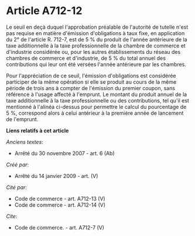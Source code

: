 # Article A712-12

Le seuil en deçà duquel l'approbation préalable de l'autorité de tutelle n'est pas requise en matière d'émission
d'obligations à taux fixe, en application du 2° de l'article R. 712-7, est de 5 % du produit de l'année antérieure de la taxe
additionnelle à la taxe professionnelle de la chambre de commerce et d'industrie considérée ou, pour les autres
établissements du réseau des chambres de commerce et d'industrie, de 5 % du total annuel des contributions qui leur ont été
versées l'année antérieure par les chambres. 

Pour l'appréciation de ce seuil, l'émission d'obligations est considérée participer de la même opération si elle se produit
au cours de la même période de trois ans à compter de l'émission du premier coupon, sans référence à l'usage affecté à
l'emprunt. Le montant du produit annuel de la taxe additionnelle à la taxe professionnelle ou des contributions, tel qu'il
est mentionné à l'alinéa ci-dessus pour permettre le calcul du pourcentage de 5 %, correspond alors à celui antérieur à la
première année de lancement de l'emprunt.

**Liens relatifs à cet article**

_Anciens textes_:

  - Arrêté du 30 novembre 2007 - art. 6 (Ab)

_Créé par_:

  - Arrêté du 14 janvier 2009 - art. (V)

_Cité par_:

  - Code de commerce - art. A712-13 (V)
  - Code de commerce - art. A712-14 (V)

_Cite_:

  - Code de commerce. - art. A712-7 (V)

